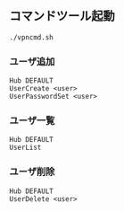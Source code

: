 ## コマンドツール起動

```
./vpncmd.sh
```

### ユーザ追加

```
Hub DEFAULT
UserCreate <user>
UserPasswordSet <user>
```

### ユーザ一覧

```
Hub DEFAULT
UserList
```

### ユーザ削除

```
Hub DEFAULT
UserDelete <user>
```
